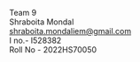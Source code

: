 Team 9<br>
Shraboita Mondal<br>
shraboita.mondaliem@gmail.com<br>
I no.- I528382<br>
Roll No - 2022HS70050<br>
